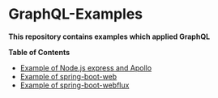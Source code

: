 # GraphQL-Examples

**This repository contains examples which applied GraphQL**

**Table of Contents**

* [Example of Node.js express and Apollo](apollo/)
* [Example of spring-boot-web](graphql-java-datafetcher/)
* [Example of spring-boot-webflux](graphql-java-reactive/)
